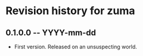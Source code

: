 # Revision history for zuma

## 0.1.0.0 -- YYYY-mm-dd

* First version. Released on an unsuspecting world.
